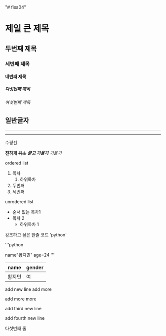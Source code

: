 "# fisa04" 
# 제일 큰 제목
## 두번째 제목
### 세번째 제목
#### 네번째 제목
##### 다섯번째 제목
###### 여섯번째 제목
일반글자
---
***
<hr>
수평선

**진하게**
~~취소~~
***굵고 기울기***
*기울기*


ordered list
1. 목차
   1. 하위목차
2. 두번째
3. 세번째

unrodered list
- 순서 없는 목차1
- 목차 2
    - 하위목차 1

강조하고 싶은 한줄 코드 'python'

'''python 

name"황지민"
age=24
'''

|   name   |   gender   |
|----------|------------|
|  황지민  |     여     |




add new line
add more


add more more

add third new line

add fourth new line

다섯번째 줄
